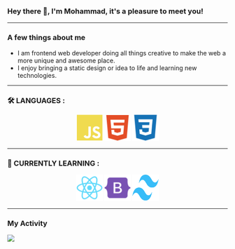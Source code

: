 ### Hey there 👋, I'm Mohammad, it's a pleasure to meet you!
----------

### A few things about me
- I am frontend web developer doing all things creative to make the web a more unique and awesome place.
- I enjoy bringing a static design or idea to life and learning new technologies.
---------

### 🛠️ LANGUAGES :
<p align="center">
        <a href="https://developer.mozilla.org/en-US/docs/Web/JavaScript" target="_blank" rel="noreferrer"><img src="https://raw.githubusercontent.com/sabzlearn-ir/sabzlearn-ir/4d2a781931f79c747a132c28eae4ebfbb8eaa7d7/javascript-colored.svg" width="60" height="60" alt="Javascript" /></a>
    <a href="https://developer.mozilla.org/en-US/docs/Glossary/HTML5" target="_blank" rel="noreferrer"><img src="https://raw.githubusercontent.com/sabzlearn-ir/sabzlearn-ir/4d2a781931f79c747a132c28eae4ebfbb8eaa7d7/html5-colored.svg" width="60" height="60" alt="HTML5" /></a>
    <a href="https://www.w3.org/TR/CSS/#css" target="_blank" rel="noreferrer"><img src="https://raw.githubusercontent.com/sabzlearn-ir/sabzlearn-ir/4d2a781931f79c747a132c28eae4ebfbb8eaa7d7/css3-colored.svg" width="60" height="60" alt="CSS3" /></a>
</p>

----------
### 📖 CURRENTLY LEARNING :

<p align="center">
    <a href="https://reactjs.org/" target="_blank" rel="noreferrer"><img src="https://raw.githubusercontent.com/sabzlearn-ir/sabzlearn-ir/4d2a781931f79c747a132c28eae4ebfbb8eaa7d7/react-colored.svg" width="60" height="60" alt="React" /></a>
    <a href="https://getbootstrap.com/" target="_blank" rel="noreferrer"><img src="https://raw.githubusercontent.com/sabzlearn-ir/sabzlearn-ir/4d2a781931f79c747a132c28eae4ebfbb8eaa7d7/bootstrap-colored.svg" width="60" height="60" alt="Bootstrap" /></a>
    <a href="https://tailwindcss.com/" target="_blank" rel="noreferrer"><img src="https://github.com/mohammad-mirzaiii/mohammad-mirzaiii/blob/main/download.png?raw=true" width="60" height="60" alt="Tailwind-css" /></a>
</p>

----------
### My Activity
<img src="https://github-readme-stats.vercel.app/api?username=mohammad-mirzaiii&show_icons=true&theme=draculal" />



